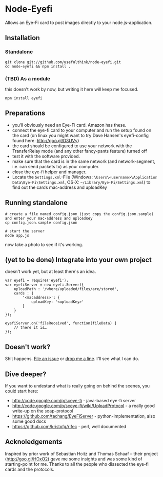 # Node-Eyefi

Allows an Eye-Fi card to post images directly to your node.js-application.

## Installation

### Standalone

    git clone git://github.com/usefulthink/node-eyefi.git
    cd node-eyefi && npm install .

### (TBD) As a module

this doesn't work by now, but writing it here will keep me focused.

    npm install eyefi

## Preparations

 - you'll obviously need an Eye-Fi card. Amazon has these.
 - connect the eye-fi card to your computer and run the setup found on the card
   (on linux you might want to try Dave Hansen's eyefi-config found here:
   http://goo.gl/D3UVy)
 - the card should be configured to use your network with the TransferRelay
   mode (and any other fancy-pants feature) turned off
 - test it with the software provided.
 - make sure that the card is in the same network (and network-segment, i.e.
   can send packets to) as your computer.
 - close the eye-fi helper and manager.
 - Locate the `Settings.xml`-File (Windows: `\Users\<username>\Application Data\Eye-Fi\Settings.xml`,
   OS-X: `~/Library/Eye-Fi/Settings.xml`) to find out the cards mac-address and
   uploadKey


## Running standalone

    # create a file named config.json (just copy the config.json.sample) and enter your mac-address and uploadKey
    cp config.json.sample config.json
    
    # start the server
    node app.js
    
now take a photo to see if it's working.

## (yet to be done) Integrate into your own project

doesn't work yet, but at least there's an idea.

    var eyefi = require('eyefi');
    var eyefiServer = new eyefi.Server({
        uploadPath : '/where/uploaded/files/are/stored',
        cards : {
            '<macaddress>': {
                uploadKey: '<uploadKey>'
            }
        }
    });
    
    eyefiServer.on('fileReceived', function(fileData) {
        // there it is…
    });


## Doesn't work?

Shit happens. [File an issue](https://github.com/usefulthink/node-eyefi/issues)
or [drop me a line](https://github.com/usefulthink). I'll see what I can do.


## Dive deeper?

If you want to undestand what is really going on behind the scenes, you could
start here:

 - http://code.google.com/p/sceye-fi - java-based eye-fi server
 - http://code.google.com/p/sceye-fi/wiki/UploadProtocol - a really good write-up on the soap-protocol
 - https://github.com/tachang/EyeFiServer - python-implementation, also some good docs
 - https://github.com/kristofg/rifec - perl, well documented


## Acknoledgements

Inspired by prior work of Sebastian Hoitz and Thomas Schaaf – their project
(http://goo.gl/HOxO2) gave me some insights and was some kind of starting-point
for me.
Thanks to all the people who dissected the eye-fi cards and the protocols.

